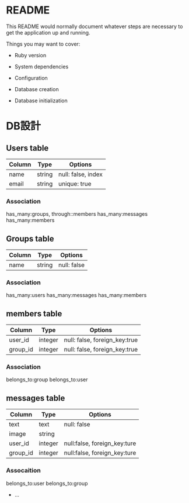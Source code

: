 # README

This README would normally document whatever steps are necessary to get the
application up and running.

Things you may want to cover:

* Ruby version

* System dependencies

* Configuration

* Database creation

* Database initialization


# DB設計

## Users table
|Column|Type|Options|
|------|----|-------|
|name  |string|null: false, index|
|email |string|unique: true|

### Association
has_many:groups, through::members
has_many:messages
has_many:members

## Groups table
|Column|Type|Options|
|------|----|-------|
|name  |string|null: false|

### Association
has_many:users
has_many:messages
has_many:members

## members table
|Column|Type|Options|
|------|----|-------|
|user_id|integer|null: false, foreign_key:true|
|group_id|integer|null: false, foreign_key:true|

### Association
belongs_to:group
belongs_to:user



## messages table
|Column|Type|Options|
|------|----|-------|
|text  |text|null: false|
|image |string|     |
|user_id|integer|null:false, foreign_key:ture|
|group_id|integer|null:false, foreign_key:ture|

### Assocaition
belongs_to:user
belongs_to:group
* ...
